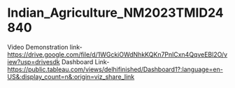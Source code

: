 # Indian_Agriculture_NM2023TMID24840
Video Demonstration link-https://drive.google.com/file/d/1WGckiOWdNhkKQKn7PnlCxn4QqveEBl2O/view?usp=drivesdk
Dashboard Link-https://public.tableau.com/views/delhifinished/Dashboard1?:language=en-US&:display_count=n&:origin=viz_share_link

